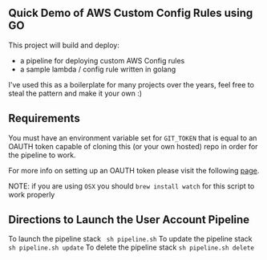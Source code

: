## Quick Demo of AWS Custom Config Rules using GO

This project will build and deploy:
* a pipeline for deploying custom AWS Config rules
* a sample lambda / config rule written in golang

I've used this as a boilerplate for many projects over the years, feel free to steal the pattern and make it your own :)

## Requirements
You must have an environment variable set for `GIT_TOKEN` that is equal to an OAUTH token capable of cloning this (or your own hosted) repo in order for the pipeline to work. 

For more info on setting up an OAUTH token please visit the following [page](https://help.github.com/articles/creating-a-personal-access-token-for-the-command-line/).

NOTE: if you are using `OSX` you should `brew install watch` for this script to work properly


## Directions to Launch the User Account Pipeline
To launch the pipeline stack
` sh pipeline.sh`
To update the pipeline stack
`sh pipeline.sh update`
To delete the pipeline stack
`sh pipeline.sh delete`
